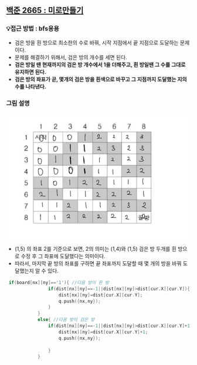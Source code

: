 ## [백준 2665 : 미로만들기](https://www.acmicpc.net/problem/2665)  
### 💡접근 방법 : bfs응용 
- 검은 방을 흰 방으로 최소한의 수로 바꿔, 시작 지점에서 끝 지점으로 도달하는 문제이다. 
- 문제를 해결하기 위해서, 검은 방의 개수를 세면 된다. 
- **검은 방일 땐 현재까지의 검은 방 개수에서 1을 더해주고, 흰 방일땐 그 수를 그대로 유지하면 된다.**  
- **검은 방의 좌표가 곧, 몇개의 검은 방을 흰색으로 바꾸고 그 지점까지 도달했는 지의 수를 나타낸다.** 
### 그림 설명
![2665번 설명](https://github.com/euichanhwang/algorithm/blob/main/img/%EB%B0%B1%EC%A4%80%202665%20bfs%20%EA%B2%B0%EA%B3%BC.jpeg) 
- (1,5) 의 좌표 2를 기준으로 보면, 2의 의미는 (1,4)와 (1,5) 검은 방 두개를 흰 방으로 수정 후 그 좌표에 도달했다는 의미이다.  
- 따라서, 마지막 끝 방의 좌표를 구하면 끝 좌표까지 도달할 때 몇 개의 방을 바꿔 도달했는지 알 수 있다.  
```c++
 if(board[nx][ny]=='1'){ //다음 방이 흰 방
                if(dist[nx][ny]==-1||dist[nx][ny]>dist[cur.X][cur.Y]){ //흰 방은 유지. 다음 흰 방이 값이 더 크면 현재 값 대입
                    dist[nx][ny]=dist[cur.X][cur.Y];
                    q.push({nx,ny});
                }
            }
            else{ //다음 방이 검은 방
                if(dist[nx][ny]==-1||dist[nx][ny]>dist[cur.X][cur.Y]+1){ 
                    dist[nx][ny]=dist[cur.X][cur.Y]+1;   
                    q.push({nx,ny});
                    
                }
            }
```












